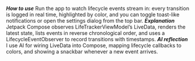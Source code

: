 ***How to use*** Run the app to watch lifecycle events stream in: every transition is logged in real time, highlighted by color, and you can toggle toast-like notifications or open the settings dialog from the top bar.
***Explanation*** Jetpack Compose observes LifeTrackerViewModel’s LiveData, renders the latest state, lists events in reverse chronological order, and uses a LifecycleEventObserver to record transitions with timestamps.
***AI reflection*** I use AI for wiring LiveData into Compose, mapping lifecycle callbacks to colors, and showing a snackbar whenever a new event arrives.

